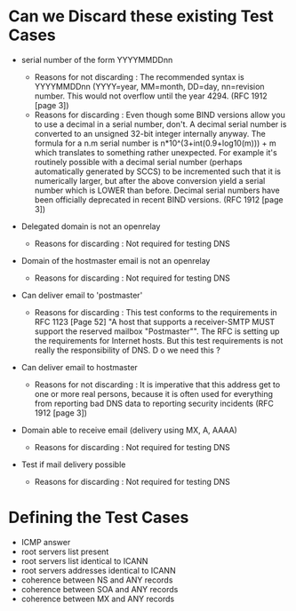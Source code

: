 Can we Discard these existing Test Cases 
========================================
* serial number of the form YYYYMMDDnn
   * Reasons for not discarding : The recommended syntax is YYYYMMDDnn (YYYY=year, MM=month, DD=day, nn=revision number.  This would not overflow until the year 4294. (RFC 1912 [page 3]) 
   * Reasons for discarding : Even though some BIND versions allow you to use a decimal in a serial
   number, don't.  A decimal serial number is converted to an unsigned 32-bit integer internally anyway.  The formula for a n.m serial number is n*10^(3+int(0.9+log10(m))) + m which translates to 
   something rather unexpected.  For example it's routinely possible with a decimal serial number (perhaps automatically generated by SCCS) to be incremented such that it is numerically larger, but after the above conversion yield a serial number which is LOWER than before.  Decimal serial numbers have been officially deprecated in recent BIND versions. (RFC 1912 [page 3])
* Delegated domain is not an openrelay
   * Reasons for discarding : Not required for testing DNS
* Domain of the hostmaster email is not an openrelay
   * Reasons for discarding : Not required for testing DNS
* Can deliver email to 'postmaster'
   * Reasons for discarding : This test conforms to the requirements in RFC 1123 [Page 52] "A host that supports a receiver-SMTP MUST support the reserved mailbox "Postmaster"". The RFC is setting up the
requirements for Internet hosts. But this test requirements is not really the responsibility of DNS. D
o we need this ?

* Can deliver email to hostmaster
   * Reasons for not discarding : It is imperative that this address get to one or more real persons, because it is often used for everything from reporting bad DNS data to reporting security incidents (RFC 1912 [page 3]) 

* Domain able to receive email (delivery using MX, A, AAAA)
   * Reasons for discarding : Not required for testing DNS
* Test if mail delivery possible
   * Reasons for discarding : Not required for testing DNS

Defining the Test Cases
=======================
* ICMP answer
* root servers list present
* root servers list identical to ICANN
* root servers addresses identical to ICANN
* coherence between NS and ANY records
* coherence between SOA and ANY records
* coherence between MX and ANY records






